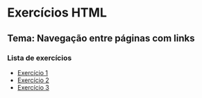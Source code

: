 # Exercícios HTML

## Tema: Navegação entre páginas com links

### Lista de exercícios

- [Exercício 1](./pages/exercicio1.html) 
- [Exercício 2](./pages/exercicio2.html) 
- [Exercício 3](./pages/exercicio3.html) 
